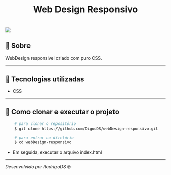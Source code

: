 <h1 align="center">
  Web Design Responsivo
</h1>

<h1>
  <img src="_images/paraReadme.gif">
</h1>

## 📝 Sobre
WebDesign responsivel criado com puro CSS.

---
## 🚀 Tecnologias utilizadas
- CSS

---
## 📁 Como clonar e executar o projeto
```bash
    # para clonar o repositório
    $ git clone https://github.com/DigooDS/webDesign-responsivo.git

    # para entrar no diretório
    $ cd webDesign-responsivo

```
- Em seguida, executar o arquivo index.html

---

<i>Desenvolvido por RodrigoDS</i> 🤓
